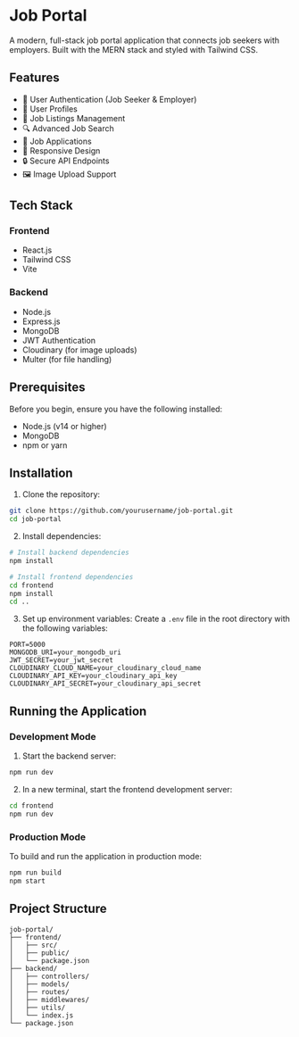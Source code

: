 # Job Portal

A modern, full-stack job portal application that connects job seekers with employers. Built with the MERN stack and styled with Tailwind CSS.

## Features

- 🔐 User Authentication (Job Seeker & Employer)
- 👤 User Profiles
- 💼 Job Listings Management
- 🔍 Advanced Job Search
- 📝 Job Applications
- 📱 Responsive Design
- 🔒 Secure API Endpoints
- 🖼️ Image Upload Support

## Tech Stack

### Frontend

- React.js
- Tailwind CSS
- Vite

### Backend

- Node.js
- Express.js
- MongoDB
- JWT Authentication
- Cloudinary (for image uploads)
- Multer (for file handling)

## Prerequisites

Before you begin, ensure you have the following installed:

- Node.js (v14 or higher)
- MongoDB
- npm or yarn

## Installation

1. Clone the repository:

```bash
git clone https://github.com/yourusername/job-portal.git
cd job-portal
```

2. Install dependencies:

```bash
# Install backend dependencies
npm install

# Install frontend dependencies
cd frontend
npm install
cd ..
```

3. Set up environment variables:
   Create a `.env` file in the root directory with the following variables:

```env
PORT=5000
MONGODB_URI=your_mongodb_uri
JWT_SECRET=your_jwt_secret
CLOUDINARY_CLOUD_NAME=your_cloudinary_cloud_name
CLOUDINARY_API_KEY=your_cloudinary_api_key
CLOUDINARY_API_SECRET=your_cloudinary_api_secret
```

## Running the Application

### Development Mode

1. Start the backend server:

```bash
npm run dev
```

2. In a new terminal, start the frontend development server:

```bash
cd frontend
npm run dev
```

### Production Mode

To build and run the application in production mode:

```bash
npm run build
npm start
```

## Project Structure

```
job-portal/
├── frontend/                 
│   ├── src/                 
│   ├── public/              
│   └── package.json         
├── backend/                 
│   ├── controllers/         
│   ├── models/             
│   ├── routes/             
│   ├── middlewares/        
│   ├── utils/              
│   └── index.js            
└── package.json            
```
